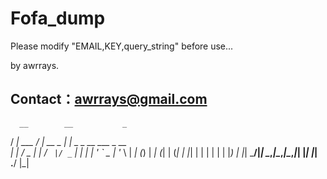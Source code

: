 # Fofa_dump
Please modify "EMAIL,KEY,query_string" before use...

by awrrays.

## Contact：awrrays@gmail.com

  	  __        __           _                       
   / _| ___  / _| __ _  __| |_   _ _ __ ___  _ __  
  | |_ / _ \| |_ / _` |/ _` | | | | '_ ` _ \| '_ \ 
  |  _| (_) |  _| (_| | (_| | |_| | | | | | | |_) |
  |_|  \___/|_|  \__,_|\__,_|\__,_|_| |_| |_| .__/ 
                                            |_|    
